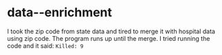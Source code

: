 # data--enrichment
I took the zip code from state data and tired to merge it with hospital data using zip code. The program runs up until the merge. I tried running the code and it said: `Killed: 9`